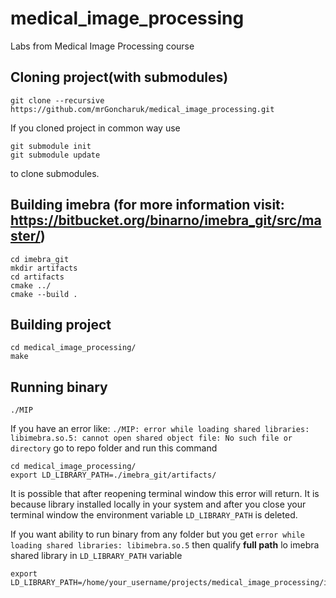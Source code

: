 # medical_image_processing
Labs from Medical Image Processing course

## Cloning project(with submodules)
```git clone --recursive https://github.com/mrGoncharuk/medical_image_processing.git```

If you cloned project in common way use
```
git submodule init
git submodule update
```
to clone submodules.

## Building imebra (for more information visit: https://bitbucket.org/binarno/imebra_git/src/master/)
```
cd imebra_git
mkdir artifacts
cd artifacts
cmake ../
cmake --build .
```

## Building project
```
cd medical_image_processing/
make
```

## Running binary
```
./MIP
```
If you have an error like:
```./MIP: error while loading shared libraries: libimebra.so.5: cannot open shared object file: No such file or directory```
go to repo folder and run this command
```
cd medical_image_processing/
export LD_LIBRARY_PATH=./imebra_git/artifacts/
```

It is possible that after reopening terminal window this error will return.
It is because library installed locally in your system and after you close your terminal
window the environment variable ```LD_LIBRARY_PATH``` is deleted.

If you want ability to run binary from any folder but you get ```error while loading shared libraries: libimebra.so.5```
then qualify **full path** lo imebra shared library in ```LD_LIBRARY_PATH``` variable
```
export LD_LIBRARY_PATH=/home/your_username/projects/medical_image_processing/imebra_git/artifacts/
```